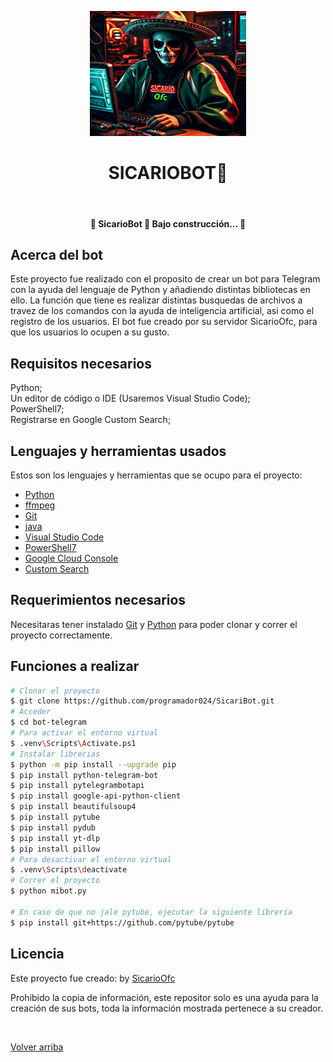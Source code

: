<div align="center" id="top"> 
  
  <!-- <a hredth="">Demo</a> -->
</div>



<p align="center">

<img src="imagenes/sicaribot_menu.jpg" alt="Bot Telegram" height="200px" width="250px"/>

<h1 align="center">SICARIOBOT🤖</h1>

  &#xa0;
  
</p>

<!-- Status -->

 <h4 align="center"> 
	🚧  SicarioBot 🚀 Bajo construcción...  🚧
</h4> 

## Acerca del bot ##

Este proyecto fue realizado con el proposito de crear un bot para Telegram con la ayuda del lenguaje de Python y añadiendo distintas bibliotecas en ello. La función que tiene es realizar distintas busquedas de archivos a travez de los comandos con la ayuda de inteligencia artificial, asi como el registro de los usuarios. El bot fue creado por su servidor SicarioOfc, para que los usuarios lo ocupen a su gusto.

## Requisitos necesarios ##

Python;\
Un editor de código o IDE (Usaremos Visual Studio Code);\
PowerShell7;\
Registrarse en Google Custom Search;

## Lenguajes y herramientas usados ##

Estos son los lenguajes y herramientas que se ocupo para el proyecto:

- [Python](https://www.python.org/downloads/)
- [ffmpeg](https://www.gyan.dev/ffmpeg/builds/)
- [Git](https://git-scm.com/)
- [java](https://www.java.com/es/download/ie_manual.jsp)
- [Visual Studio Code](https://code.visualstudio.com/)
- [PowerShell7](https://github.com/powershell/powershell/releases)
- [Google Cloud Console](https://console.cloud.google.com)
- [Custom Search](https://programmablesearchengine.google.com/controlpanel/all)

## Requerimientos necesarios ##

Necesitaras tener instalado [Git](https://git-scm.com) y [Python](https://www.python.org/downloads/) para poder clonar y correr el proyecto correctamente.

## Funciones a realizar ##

```bash
# Clonar el proyecto
$ git clone https://github.com/programador024/SicariBot.git
# Acceder
$ cd bot-telegram
# Para activar el entorno virtual
$ .venv\Scripts\Activate.ps1
# Instalar librerias
$ python -m pip install --upgrade pip
$ pip install python-telegram-bot
$ pip install pytelegrambotapi
$ pip install google-api-python-client
$ pip install beautifulsoup4
$ pip install pytube
$ pip install pydub
$ pip install yt-dlp
$ pip install pillow
# Para desactivar el entorno virtual
$ .venv\Scripts\deactivate
# Correr el proyecto
$ python mibot.py

# En caso de que no jale pytube, ejecutar la siguiente libreria
$ pip install git+https://github.com/pytube/pytube
```

## Licencia ##

Este proyecto fue creado: by <a href="https://github.com/programador024" target="_blank">SicarioOfc</a>

Prohibido la copia de información, este repositor solo es una ayuda para la creación de sus bots, toda la información mostrada pertenece a su creador.

&#xa0;

<a href="#top">Volver arriba</a>
